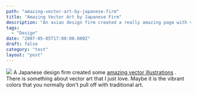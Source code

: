```yaml
---
path: "amazing-vector-art-by-japanese-firm"
title: "Amazing Vector Art by Japanese Firm"
description: "An asian design firm created a really amazing page with vector artwork."
tags: 
  - "Design"
date: "2007-05-05T17:00:00.000Z"
draft: false
category: "test"
layout: "post"
---
```


![](http://marcgrabanski.com/img/asian-vector-art.gif)
A Japanese design firm created some [amazing vector illustrations](http://www.studioespace.co.jp/index.html) . There is something about vector art that I just love. Maybe it is the vibrant colors that you normally don't pull off with traditional art.